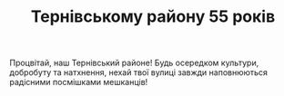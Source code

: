 ﻿---
title: Тернівському району 55 років
---

Процвітай, наш Тернівський районе! Будь осередком культури, добробуту та натхнення, нехай твої вулиці завжди наповнюються радісними посмішками мешканців!

<youtube id="INiemjcat1o" />